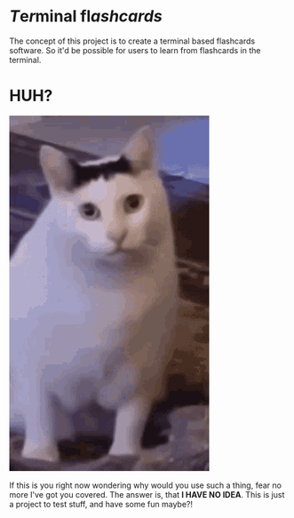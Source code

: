 # *T*e*r*minal fl*ashcards*

The concept of this project is to create a terminal based flashcards software. So it'd be possible for users to learn from flashcards in the terminal.

# HUH?

![HUH](huhcat.gif)


If this is you right now wondering why would you use such a thing, fear no more I've got you covered. The answer is, that __I HAVE NO IDEA__. This is just a project to test stuff, and have some fun maybe?!